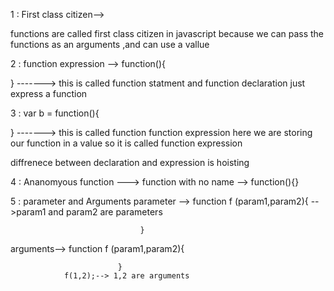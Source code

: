 1 : First class citizen-->

functions are called first class citizen in javascript because we can pass the functions as an arguments ,and can use a vallue 


2 : function expression --> function(){

}  -------> this is called function statment and function declaration just express a function


3 : var b = function(){

} -------> this is called function  function expression here we are storing our function in a value so it is called function expression 
 
 diffrenece between declaration and expression is hoisting

4 : Ananomyous function ---> function with no name  --> function(){}

5 : parameter and Arguments
   parameter --> function f (param1,param2){ -->param1 and param2 are parameters

                                 }

  arguments--> function f (param1,param2){

                            }
                f(1,2);--> 1,2 are arguments
                